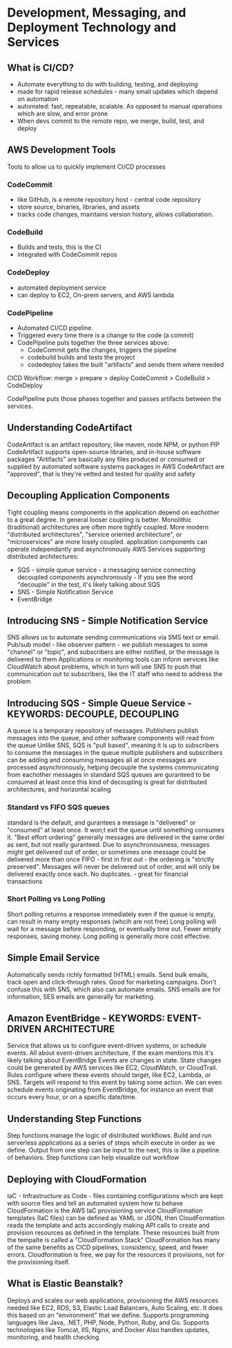 # Development, Messaging, and Deployment Technology and Services
## What is CI/CD?
 - Automate everything to do with building, testing, and deploying
 - made for rapid release schedules - many small updates which depend on automation
 - automated: fast, repeatable, scalable.  As opposed to manual operations which are slow, and error prone
 - When devs commit to the remote repo, we merge, build, test, and deploy

## AWS Development Tools
Tools to allow us to quickly implement CI/CD processes

### CodeCommit
 - like GitHub, is a remote repository host - central code repository
 - store source, binaries, libraries, and assets
 - tracks code changes, maintains version history, allows collaboration.

### CodeBuild
 - Builds and tests, this is the CI
 - integrated with CodeCommit repos

### CodeDeploy
 - automated deployment service
 - can deploy to EC2, On-prem servers, and AWS lambda

### CodePipeline
 - Automated CI/CD pipeline.
 - Triggered every time there is a change to the code (a commit)
 - CodePipeline puts together the three services above:
   - CodeCommit gets the changes, triggers the pipeline
   - codebuild builds and tests the project
   - codedeploy takes the built "artifacts" and sends them where needed
  
CICD Workflow:
merge       >     prepare    >    deploy
CodeCommit  >    CodeBuild   >   CodeDeploy

CodePipeline puts those phases together and passes artifacts between the services.


## Understanding CodeArtifact
CodeArtifact is an artifact repository, like maven, node NPM, or python PIP
CodeArtifact supports open-source libraries, and in-house software packages
"Artifacts" are basically any files produced or consumed or supplied by automated software systems
packages in AWS CodeArtifact are "approved", that is they're vetted and tested for quality and safety

## Decoupling Application Components
Tight coupling means components in the application depend on eachother to a great degree. In general looser coupling is better.
Monolithic (traditional) architectures are often more tightly coupled. More modern "distributed architectures", "service oriented architecture", or "microservices" are more losely coupled.
application components can operate independantly and asynchronously
AWS Services supporting distributed architectures:
 - SQS - simple queue service - a messaging service connecting decoupled components asynchronously - If you see the word "decouple" in the test, it's likely talking about SQS
 - SNS - Simple Notification Service
 - EventBridge

## Introducing SNS - Simple Notification Service
SNS allows us to automate sending communications via SMS text or email.
Pub/sub model - like observer pattern - we publish messages to some "channel" or "topic", and subscribers are either notified, or the message is delivered to them
Applications or monitoring tools can inform services like CloudWatch about problems, which in turn will use SNS to push that communication out to subscribers, like the IT staff who need to address the problem


## Introducing SQS - Simple Queue Service - KEYWORDS: DECOUPLE, DECOUPLING
A queue is a temporary repository of messages. Publishers publish messages into the queue, and other software components will read from the queue
Unlike SNS, SQS is "pull based", meaning it is up to subscribers to consume the messages in the queue
multiple publishers and subscribers can be adding and consuming messages all at once
messages are processed asynchronously, helping decouple the systems communicating from eachother
messages in standard SQS queues are guranteed to be consumed at least once
this kind of decoupling is great for distributed architectures, and horizontal scaling

### Standard vs FIFO SQS queues
standard is the default, and gurantees a message is "delivered" or "consumed" at least once. It won;t exit the queue until something consumes it. "Best effort ordering" generally messages are delivered in the same order as sent, but not really guranteed. Due to asynchronousness, messages might get delivered out of order, or sometimes one message could be delivered more than once
FIFO - first in first out - the ordering is "strictly preserved". Messages will never be delivered out of order, and will only be delivered exactly once each. No duplicates. - great for financial transactions

### Short Polling vs Long Polling
Short polling retuirns a response immediately even if the queue is empty, can result in many empty responses (whcih are not free)
Long polling will wait for a message before responding, or eventually time out. Fewer empty responses, saving money. 
Long polling is generally more cost effective.

## Simple Email Service
Automatically sends richly formatted (HTML) emails.
Send bulk emails, track open and click-through rates.
Good for marketing campaigns.
Don't confuse this with SNS, which also can automate emails. SNS emails are for information, SES emails are generally for marketing.

## Amazon EventBridge - KEYWORDS: EVENT-DRIVEN ARCHITECTURE
Service that allows us to configure event-driven systems, or schedule events.
All about event-driven architecture, if the exam mentions this it's likely talking about EventBridge
Events are changes in state. State changes could be generated by AWS services like EC2, CloudWatch, or CloudTrail. 
Rules configure where these events should target, like EC2, Lambda, or SNS. Targets will respond to this event by taking some action.
We can even schedule events originating from EventBridge, for instance an event that occurs every hour, or on a specific date/time.

## Understanding Step Functions
Step functions manage the logic of distributed workflows. 
Build and run serverless applications as a series of steps whcih execute in order as we define.
Output from one step can be input to the next, this is like a pipeline of behaviors.
Step functions can help visualize out workflow

## Deploying with CloudFormation
IaC - Infrastructure as Code - files containing configurations which are kept with source files and tell an automated system how to behave
CloudFormation is the AWS IaC provisioning service
CloudFormation templates (IaC files) can be defined as YAML or JSON, then CloudFormation reads the template and acts accordingly making API calls to create and provision resources as defined in the template.
These resources built from the tempalte is called a "CloudFormation Stack"
CloudFormation has many of the same benefits as CICD pipelines, consistency, speed, and fewer errors.
Cloudformation is free, we pay for the resources it provisions, not for the provisioning itself.

## What is Elastic Beanstalk?
Deploys and scales our web applications, provisioning the AWS resources needed like EC2, RDS, S3, Elastic Load Balancers, Auto Scaling, etc.
It does this based on an "environment" that we define.
Supports programming languages like Java, .NET, PHP, Node, Python, Ruby, and Go.
Supports technologies like Tomcat, IIS, Nginx, and Docker
Also handles updates, monitoring, and health checking
